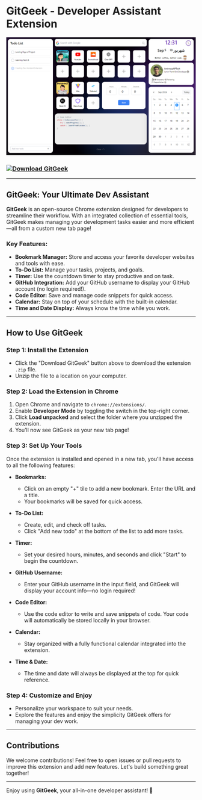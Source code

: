 # GitGeek - Developer Assistant Extension

![GitGeek Banner](./banner.png)

### [![Download GitGeek](https://img.shields.io/badge/Download-Extension-blue.svg)](./GitGeek.zip)

---

## GitGeek: Your Ultimate Dev Assistant

**GitGeek** is an open-source Chrome extension designed for developers to streamline their workflow. With an integrated collection of essential tools, GitGeek makes managing your development tasks easier and more efficient—all from a custom new tab page!

### Key Features:
- **Bookmark Manager:** Store and access your favorite developer websites and tools with ease.
- **To-Do List:** Manage your tasks, projects, and goals.
- **Timer:** Use the countdown timer to stay productive and on task.
- **GitHub Integration:** Add your GitHub username to display your GitHub account (no login required!).
- **Code Editor:** Save and manage code snippets for quick access.
- **Calendar:** Stay on top of your schedule with the built-in calendar.
- **Time and Date Display:** Always know the time while you work.

---

## How to Use GitGeek

### Step 1: Install the Extension
- Click the "Download GitGeek" button above to download the extension `.zip` file.
- Unzip the file to a location on your computer.

### Step 2: Load the Extension in Chrome
1. Open Chrome and navigate to `chrome://extensions/`.
2. Enable **Developer Mode** by toggling the switch in the top-right corner.
3. Click **Load unpacked** and select the folder where you unzipped the extension.
4. You’ll now see GitGeek as your new tab page!

### Step 3: Set Up Your Tools
Once the extension is installed and opened in a new tab, you'll have access to all the following features:

- **Bookmarks:**
  - Click on an empty "+" tile to add a new bookmark. Enter the URL and a title.
  - Your bookmarks will be saved for quick access.
  
- **To-Do List:**
  - Create, edit, and check off tasks.
  - Click "Add new todo" at the bottom of the list to add more tasks.
  
- **Timer:**
  - Set your desired hours, minutes, and seconds and click "Start" to begin the countdown.
  
- **GitHub Username:**
  - Enter your GitHub username in the input field, and GitGeek will display your account info—no login required!
  
- **Code Editor:**
  - Use the code editor to write and save snippets of code. Your code will automatically be stored locally in your browser.
  
- **Calendar:**
  - Stay organized with a fully functional calendar integrated into the extension.
  
- **Time & Date:**
  - The time and date will always be displayed at the top for quick reference.

### Step 4: Customize and Enjoy
- Personalize your workspace to suit your needs.
- Explore the features and enjoy the simplicity GitGeek offers for managing your dev work.

---

## Contributions
We welcome contributions! Feel free to open issues or pull requests to improve this extension and add new features. Let's build something great together!

---

Enjoy using **GitGeek**, your all-in-one developer assistant! 🎉
